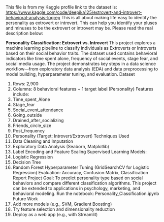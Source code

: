 This file is from my Kaggle profile link to the dataset is: https://www.kaggle.com/code/deepika125/extrovert-and-introvert-behavioral-analysis-logreg
This is all about making life easy to identify the personality as extrovert or introvert.
This can help you identify your pluses and minuses to be the extrovert or introvert may be.
Please read the real description below:

**Personality Classification: Extrovert vs. Introvert**
This project explores a machine learning pipeline to classify individuals as Extroverts or Introverts based on their social behavior traits. The dataset used contains behavioral indicators like time spent alone, frequency of social events, stage fear, and social media usage.
The project demonstrates key steps in a data science workflow—from exploratory data analysis (EDA) and data preprocessing to model building, hyperparameter tuning, and evaluation.
Dataset 
1. Rows: 2,900
2. Columns: 8 behavioral features + 1 target label (Personality)
Features include:
1. Time_spent_Alone
2. Stage_fear
3. Social_event_attendance
4. Going_outside
5. Drained_after_socializing
6. Friends_circle_size
7. Post_frequency
8. Personality (Target: Introvert/Extrovert)
Techniques Used
1. Data Cleaning and Imputation
2. Exploratory Data Analysis (Seaborn, Matplotlib)
3. Label Encoding and Feature Scaling
Supervised Learning Models:
1. Logistic Regression
2. Decision Tree
3. Random Forest
Hyperparameter Tuning (GridSearchCV for Logistic Regression)
Evaluation: Accuracy, Confusion Matrix, Classification Report
Project Goal: To predict personality type based on social behaviors and compare different classification algorithms. This project can be extended to applications in psychology, marketing, and behavioral modeling.
Run the notebook: Personality_Classification.ipynb
Future Work
1. Add more models (e.g., SVM, Gradient Boosting)
2. Try feature selection and dimensionality reduction
3. Deploy as a web app (e.g., with Streamlit)

